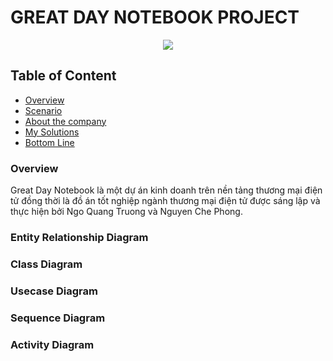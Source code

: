 # GREAT DAY NOTEBOOK PROJECT

<p align="center", >
  <img src="https://github.com/user-attachments/assets/89f537fe-772d-48b2-a4eb-aabc29258524" >
  
</p>

## Table of Content

 - [Overview](#introduction)
 - [Scenario](#scenario)
 - [About the company](#company)
 - [My Solutions](#solutions)
 - [Bottom Line](#bottomline)

### Overview

Great Day Notebook là một dự án kinh doanh trên nền tảng thương mại điện tử đồng thời là đồ án tốt nghiệp ngành thương mại điện tử được sáng lập và thực hiện bởi Ngo Quang Truong và Nguyen Che Phong. 

### Entity Relationship Diagram
### Class Diagram
### Usecase Diagram
### Sequence Diagram
### Activity Diagram

